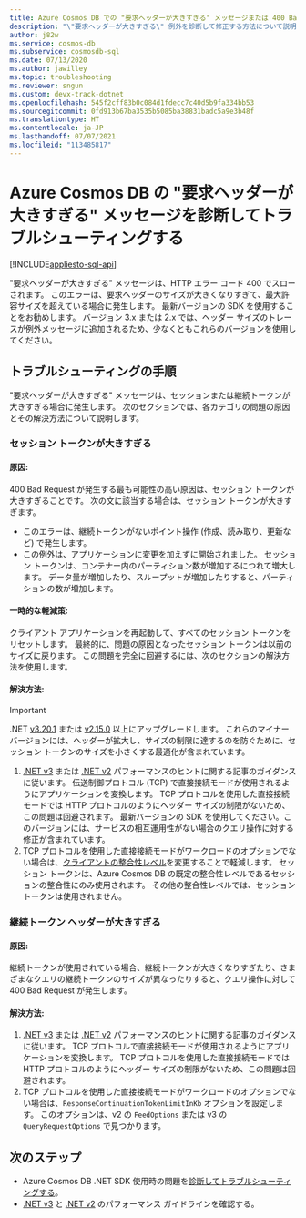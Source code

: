 ```yaml
---
title: Azure Cosmos DB での "要求ヘッダーが大きすぎる" メッセージまたは 400 Bad Request のトラブルシューティング
description: "\"要求ヘッダーが大きすぎる\" 例外を診断して修正する方法について説明します。"
author: j82w
ms.service: cosmos-db
ms.subservice: cosmosdb-sql
ms.date: 07/13/2020
ms.author: jawilley
ms.topic: troubleshooting
ms.reviewer: sngun
ms.custom: devx-track-dotnet
ms.openlocfilehash: 545f2cff83b0c084d1fdecc7c40d5b9fa334bb53
ms.sourcegitcommit: 0fd913b67ba3535b5085ba38831badc5a9e3b48f
ms.translationtype: HT
ms.contentlocale: ja-JP
ms.lasthandoff: 07/07/2021
ms.locfileid: "113485817"
---
```

# <a name="diagnose-and-troubleshoot-azure-cosmos-db-request-header-too-large-message"></a>Azure Cosmos DB の "要求ヘッダーが大きすぎる" メッセージを診断してトラブルシューティングする
[!INCLUDE[appliesto-sql-api](includes/appliesto-sql-api.md)]

"要求ヘッダーが大きすぎる" メッセージは、HTTP エラー コード 400 でスローされます。 このエラーは、要求ヘッダーのサイズが大きくなりすぎて、最大許容サイズを超えている場合に発生します。 最新バージョンの SDK を使用することをお勧めします。 バージョン 3.x または 2.x では、ヘッダー サイズのトレースが例外メッセージに追加されるため、少なくともこれらのバージョンを使用してください。

## <a name="troubleshooting-steps"></a>トラブルシューティングの手順
"要求ヘッダーが大きすぎる" メッセージは、セッションまたは継続トークンが大きすぎる場合に発生します。 次のセクションでは、各カテゴリの問題の原因とその解決方法について説明します。

### <a name="session-token-is-too-large"></a>セッション トークンが大きすぎる

#### <a name="cause"></a>原因:
400 Bad Request が発生する最も可能性の高い原因は、セッション トークンが大きすぎることです。 次の文に該当する場合は、セッション トークンが大きすぎます。

* このエラーは、継続トークンがないポイント操作 (作成、読み取り、更新など) で発生します。
* この例外は、アプリケーションに変更を加えずに開始されました。 セッション トークンは、コンテナー内のパーティション数が増加するにつれて増大します。 データ量が増加したり、スループットが増加したりすると、パーティションの数が増加します。

#### <a name="temporary-mitigation"></a>一時的な軽減策: 
クライアント アプリケーションを再起動して、すべてのセッション トークンをリセットします。 最終的に、問題の原因となったセッション トークンは以前のサイズに戻ります。 この問題を完全に回避するには、次のセクションの解決方法を使用します。

#### <a name="solution"></a>解決方法:
> [!IMPORTANT]
> .NET [v3.20.1](https://github.com/Azure/azure-cosmos-dotnet-v3/blob/master/changelog.md) または [v2.15.0](https://github.com/Azure/azure-cosmos-dotnet-v2/blob/master/changelog.md) 以上にアップグレードします。 これらのマイナー バージョンには、ヘッダーが拡大し、サイズの制限に達するのを防ぐために、セッション トークンのサイズを小さくする最適化が含まれています。
1. [.NET v3](performance-tips-dotnet-sdk-v3-sql.md) または [.NET v2](performance-tips.md) パフォーマンスのヒントに関する記事のガイダンスに従います。 伝送制御プロトコル (TCP) で直接接続モードが使用されるようにアプリケーションを変換します。 TCP プロトコルを使用した直接接続モードでは HTTP プロトコルのようにヘッダー サイズの制限がないため、この問題は回避されます。 最新バージョンの SDK を使用してください。このバージョンには、サービスの相互運用性がない場合のクエリ操作に対する修正が含まれています。
1. TCP プロトコルを使用した直接接続モードがワークロードのオプションでない場合は、[クライアントの整合性レベル](how-to-manage-consistency.md)を変更することで軽減します。 セッション トークンは、Azure Cosmos DB の既定の整合性レベルであるセッションの整合性にのみ使用されます。 その他の整合性レベルでは、セッション トークンは使用されません。

### <a name="continuation-token-is-too-large"></a>継続トークン ヘッダーが大きすぎる

#### <a name="cause"></a>原因:
継続トークンが使用されている場合、継続トークンが大きくなりすぎたり、さまざまなクエリの継続トークンのサイズが異なったりすると、クエリ操作に対して 400 Bad Request が発生します。
    
#### <a name="solution"></a>解決方法:
1. [.NET v3](performance-tips-dotnet-sdk-v3-sql.md) または [.NET v2](performance-tips.md) パフォーマンスのヒントに関する記事のガイダンスに従います。 TCP プロトコルで直接接続モードが使用されるようにアプリケーションを変換します。 TCP プロトコルを使用した直接接続モードでは HTTP プロトコルのようにヘッダー サイズの制限がないため、この問題は回避されます。 
1. TCP プロトコルを使用した直接接続モードがワークロードのオプションでない場合は、`ResponseContinuationTokenLimitInKb` オプションを設定します。 このオプションは、v2 の `FeedOptions` または v3 の `QueryRequestOptions` で見つかります。

## <a name="next-steps"></a>次のステップ
* Azure Cosmos DB .NET SDK 使用時の問題を[診断してトラブルシューティングする](troubleshoot-dot-net-sdk.md)。
* [.NET v3](performance-tips-dotnet-sdk-v3-sql.md) と [.NET v2](performance-tips.md) のパフォーマンス ガイドラインを確認する。
